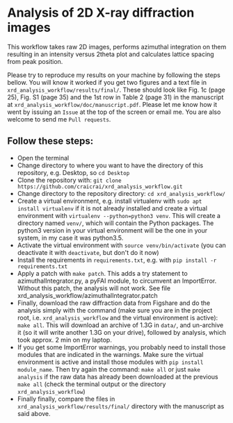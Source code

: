 # Analysis of 2D X-ray diffraction images

This workflow takes raw 2D images, performs azimuthal integration on them resulting in an intensity versus 2theta plot and calculates lattice spacing from peak position.

Please try to reproduce my results on your machine by following the steps bellow.  You will know it worked if you get two figures and a text file in `xrd_analysis_workflow/results/final/`.  These should look like Fig. 1c (page 25), Fig. S1 (page 35) and the 1st row in Table 2 (page 31) in the manuscript at `xrd_analysis_workflow/doc/manuscript.pdf`.  Please let me know how it went by issuing an `Issue` at the top of the screen or email me.  You are also welcome to send me `Pull requests`. 

## Follow these steps:

- Open the terminal
- Change directory to where you want to have the directory of this repository, e.g. Desktop, so `cd Desktop`
- Clone the repository with: `git clone https://github.com/craicrai/xrd_analysis_workflow.git`
- Change directory to the repository directory: `cd xrd_analysis_workflow/`
- Create a virtual environment, e.g. install virtualenv with `sudo apt install virtualenv` if it is not already installed and create a virtual environment with `virtualenv --python=python3 venv`.  This will create a directory named `venv/`, which will contain the Python packages.  The python3 version in your virtual environment will be the one in your system, in my case it was python3.5.
- Activate the virtual environment with `source venv/bin/activate` (you can deactivate it with `deactivate`, but don't do it now)
- Install the requirements in `requirements.txt`, e.g. with `pip install -r requirements.txt`
- Apply a patch with `make patch`. This adds a try statement to azimuthalIntegrator.py, a pyFAI module, to circumvent an ImportError.  Without this patch, the analysis will not work.  See file xrd_analysis_workflow/azimuthalIntegrator.patch
- Finally, download the raw diffraction data from Figshare and do the analysis simply with the command (make sure you are in the project root, i.e. `xrd_analysis_workflow` and the virtual environment is active): `make all`. This will download an archive of 1.3G in `data/`, and un-archive it (so it will write another 1.3G on your drive), followed by analysis, which took approx. 2 min on my laptop.
- If you get some ImportError warnings, you probably need to install those modules that are indicated in the warnings. Make sure the virtual environment is active and install those modules with `pip install module_name`. Then try again the command: `make all` or just `make analysis` if the raw data has already been downloaded at the previous `make all` (check the terminal output or the directory `xrd_analysis_workflow`)
- Finally finally, compare the files in `xrd_analysis_workflow/results/final/` directory with the manuscript as said above.
